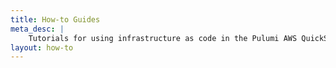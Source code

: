 ```yaml
---
title: How-to Guides
meta_desc: |
    Tutorials for using infrastructure as code in the Pulumi AWS QuickStart VPC Package
layout: how-to
---
```

